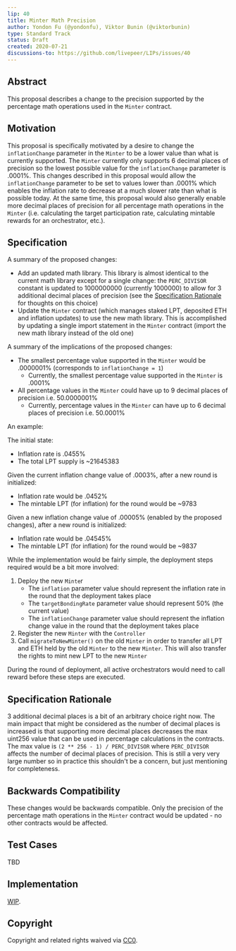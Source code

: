 ```yaml
---
lip: 40
title: Minter Math Precision
author: Yondon Fu (@yondonfu), Viktor Bunin (@viktorbunin)
type: Standard Track
status: Draft
created: 2020-07-21
discussions-to: https://github.com/livepeer/LIPs/issues/40
---
```


## Abstract

This proposal describes a change to the precision supported by the percentage math operations used in the `Minter` contract.

## Motivation

This proposal is specifically motivated by a desire to change the `inflationChange` parameter in the `Minter` to be a lower value than what is currently supported. The `Minter` currently only supports 6 decimal places of precision so the lowest possible value for the `inflationChange` parameter is .0001%. This changes described in this proposal would allow the `inflationChange` parameter to be set to values lower than .0001% which enables the inflation rate to decrease at a much slower rate than what is possible today. At the same time, this proposal would also generally enable more decimal places of precision for all percentage math operations in the `Minter` (i.e. calculating the target participation rate, calculating mintable rewards for an orchestrator, etc.).

## Specification

A summary of the proposed changes:

- Add an updated math library. This library is almost identical to the current math library except for a single change: the `PERC_DIVISOR` constant is updated to 1000000000 (currently 1000000) to allow for 3 additional decimal places of precision (see the [Specification Rationale](#specification-rationale) for thoughts on this choice)
- Update the `Minter` contract (which manages staked LPT, deposited ETH and inflation updates) to use the new math library. This is accomplished by updating a single import statement in the `Minter` contract (import the new math library instead of the old one)

A summary of the implications of the proposed changes:

- The smallest percentage value supported in the `Minter` would be .0000001% (corresponds to `inflationChange = 1`)
    - Currently, the smallest percentage value supported in the `Minter` is .0001%
- All percentage values in the `Minter` could have up to 9 decimal places of precision i.e. 50.0000001%
    - Currently, percentage values in the `Minter` can have up to 6 decimal places of precision i.e. 50.0001%

An example:

The initial state:

- Inflation rate is .0455%
- The total LPT supply is ~21645383

Given the current inflation change value of .0003%, after a new round is initialized:

- Inflation rate would be .0452%
- The mintable LPT (for inflation) for the round would be ~9783

Given a new inflation change value of .00005% (enabled by the proposed changes), after a new round is initialized:

- Inflation rate would be .04545%
- The mintable LPT (for inflation) for the round would be ~9837

While the implementation would be fairly simple, the deployment steps required would be a bit more involved:

1. Deploy the new `Minte`r
    - The `inflation` parameter value should represent the inflation rate in the round that the deployment takes place
    - The `targetBondingRate` parameter value should represent 50% (the current value)
    - The `inflationChange` parameter value should represent the inflation change value in the round that the deployment takes place
2. Register the new `Minter` with the `Controller`
3. Call `migrateToNewMinter()` on the old `Minter` in order to transfer all LPT and ETH held by the old `Minter` to the new `Minter`. This will also transfer the rights to mint new LPT to the new `Minter`

During the round of deployment, all active orchestrators would need to call reward before these steps are executed.

## Specification Rationale

3 additional decimal places is a bit of an arbitrary choice right now. The main impact that might be considered as the number of decimal places is increased is that supporting more decimal places decreases the max uint256 value that can be used in percentage calculations in the contracts. The max value is `(2 ** 256 - 1) / PERC_DIVISOR` where `PERC_DIVISOR` affects the number of decimal places of precision. This is still a very very large number so in practice this shouldn't be a concern, but just mentioning for completeness. 

## Backwards Compatibility

These changes would be backwards compatible. Only the precision of the percentage math operations in the `Minter` contract would be updated - no other contracts would be affected.

## Test Cases

TBD

## Implementation

[WIP](https://github.com/yondonfu/protocol/tree/inflation-change-precision).

## Copyright

Copyright and related rights waived via [CC0](https://creativecommons.org/publicdomain/zero/1.0/).
